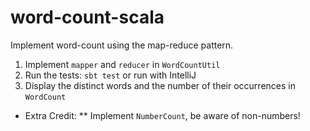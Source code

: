 # word-count-scala

Implement word-count using the map-reduce pattern.

1. Implement `mapper` and `reducer` in `WordCountUtil`
2. Run the tests: `sbt test` or run with IntelliJ
3. Display the distinct words and the number of their occurrences in `WordCount`

* Extra Credit:
** Implement `NumberCount`, be aware of non-numbers!
